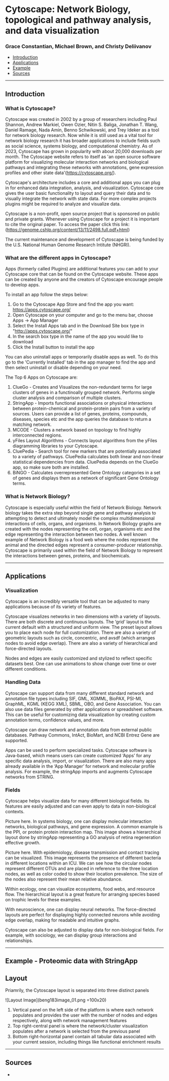 # Cytoscape: Network Biology, topological and pathway analysis, and data visualization  
### Grace Constantian, Michael Brown, and Christy Deliivanov

*   [Introduction](#introduction)
*   [Applications](#applications)
*   [Example](#example)
*   [Sources](#sources)

* * *

## Introduction

### What is Cytoscape?

Cytoscape was created in 2002 by a group of researchers including Paul Shannon, Andrew Markiel, Owen Ozier, Nitin S. Baliga, Jonathan T. Wang, Daniel Ramage, Nada Amin, Benno Schwikowski, and Trey Ideker as a tool for network biology research. Now while it is still used as a vital tool for network biology research it has broader applications to include fields such as social science, systems biology, and computational chemistry. As of 2023, Cytoscape has grown in popularity with about 20,000 downloads per month. The Cytoscape website refers to itself as 'an open source software platform for visualizing molecular interaction networks and biological pathways and integrating these networks with annotations, gene expression profiles and other state data'(https://cytoscape.org/). 

Cytoscape's architecture includes a core and additional apps you can plug in for enhanced data integration, analysis, and visualization. Cytoscape core gives the user basic functionality to layout and query their data and to visually integrate the network with state data. For more complex projects plugins might be required to analyze and visualize data.

Cytoscape is a non-profit, open source project that is sponsored on public and private grants. Whenever using Cytoscape for a project it is important to cite the original paper. To access the paper click this link: (https://genome.cshlp.org/content/13/11/2498.full.pdf+html)

The current maintenance and development of Cytoscape is being funded by the U.S. National Human Genome Research Intitute (NHGRI).

### What are the different apps in Cytoscape?

Apps (formerly called Plugins) are additional features you can add to your Cytoscape core that can be found on the Cytoscape website. These apps can be created by anyone and the creators of Cytoscape encourage people to develop apps. 

To install an app follow the steps below:

1. Go to the Cytoscape App Store and find the app you want: https://apps.cytoscape.org/
2. Open Cytoscape on your computer and go to the menu bar, choose Apps -> App Manager
3. Select the Install Apps tab and in the Download Site box type in "http://apps.cytoscape.org/"
4. In the search box type in the name of the app you would like to download
5. Click the Install button to install the app

You can also uninstall apps or temporarily disable apps as well. To do this go to the 'Currently Installed' tab in the app manager to find the app and then select uninstall or disable depending on your need. 

The Top 6 Apps on Cytoscape are:

1. ClueGo - Creates and Visualizes the non-redundant terms for large clusters of genes in a functinoally grouped network. Performs single cluster analysis and comparison of multiple clusters.
2. StringApp - Imports functional associations or physical interactions between protein-chemical and protein-protein pairs from a variety of sources. Users can provide a list of genes, proteins, compounds, diseases, species etc and the app queries the database to return a matching network.
3. MCODE - Clusters a network based on topology to find highly interconnected regions.
4. yFiles Layout Algorithms - Connects layout algorithms from the yFiles diagramming libraries to your Cytoscape.
5. CluePedia - Search tool for new markers that are potentially associated to a variety of pathways. CluePedia calculates both linear and non-linear statistical dependencies from data. CluePedia depends on the ClueGo app, so make sure both are installed.
6. BiNGO - Calculates overrepresented Gene Ontology categories in a set of genes and displays them as a network of significant Gene Ontology terms.

### What is Network Biology?

Cytoscape is especially useful within the field of Network Biology. Network biology takes the extra step beyond single gene and pathway analysis to attempting to detect and ultimately model the complex multidimensional interactions of cells, organs, and organisms. In Network Biology graphs are created with the nodes representing the cell, organ, organisms etc and the edge representing the interaction between two nodes. A well known example of Network Biology is a food web where the nodes represent the animal and the directed edges represent a consumer-producer relationship. Cytoscape is primarily used within the field of Network Biology to represent the interactions between genes, proteins, and biochemicals.
* * *

## Applications
### Visualization
Cytoscape is an incredibly versatile tool that can be adjusted to many applications because of its variety of features. 

Cytoscape visualizes networks in two dimensions with a variety of layouts. There are both discrete and continuous layouts. The ‘grid’ layout is the current default with a structured and uniform view. The preset layout allows you to place each node for full customization. There are also a variety of geometric layouts such as circle, concentric, and avsdf (which arranges nodes to avoid edge overlap). There are also a variety of hierarchical and force-directed layouts.  

Nodes and edges are easily customized and stylized to reflect specific datasets best. One can use animations to show change over time or over different conditions. 

### Handling Data
Cytoscape can support data from many different standard network and annotation file types including SIF, GML, XGMML, BioPAX, PSI-MI, GraphML, KGML (KEGG XML), SBML, OBO, and Gene Association. You can also use data files generated by other applications or spreadsheet software. This can be useful for customizing data visualization by creating custom annotation terms, confidence values, and more. 

Cytoscape can draw network and annotation data from external public databases.  Pathway Commons, IntAct, BioMart, and NCBI Entrez Gene are supported. 

Apps can be used to perform specialized tasks. Cytoscape software is Java-based, which means users can create customized ‘Apps’ for any specific data analysis, import, or visualization. There are also many apps already available in the ‘App Manager’ for network and molecular profile analysis. For example, the stringApp imports and augments Cytoscape networks from STRING.   

### Fields
Cytoscape helps visualize data for many different biological fields. Its features are easily adjusted and can even apply to data in non-biological contexts.

Picture here.
In systems biology, one can display molecular interaction networks, biological pathways, and gene expression. A common example is the PPI, or protein protein interaction map. This image shows a hierarchical layout done by stringApp representing a GO analysis of retina regeneration effective growth. 
	
Picture here.
With epidemiology, disease transmission and contact tracing can be visualized. This image represents the presence of different bacteria in different locations within an ICU. We can see how the circular nodes represent different OTUs and are placed in reference to the three location nodes, as well as color coded to show their location prevalence. The size of the nodes also represent their mean relative abundance. 
	
Within ecology, one can visualize ecosystems, food webs, and resource flow. The hierarchical layout is a great feature for arranging species based on trophic levels for these examples. 

With neuroscience, one can display neural networks. The force-directed layouts are perfect for displaying highly connected neurons while avoiding edge overlap, making for readable and intuitive graphs.

Cytoscape can also be adjusted to display data for non-biological fields. For example, with sociology, we can display group interactions and relationships. 

* * *

## Example - Proteomic data with StringApp
## Layout
Priamrily, the Cytoscape layout is separated into three distinct panels

![Layout Image](beng183image_01.png =100x20)
1. Vertical panel on the left side of the platform is where each network populates and provides the user with the number of nodes and edges respectively, along with network management features   
2. Top right-central panel is where the network/cluster visualization populates after a network is selected from the previous panel
3. Bottom right-horizontal panel contain all tabular data associated with your current session, including things like functional enrichment results
* * *

## Sources

*
